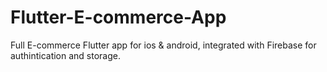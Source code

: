 # Flutter-E-commerce-App
Full E-commerce Flutter app for ios &amp; android, integrated with Firebase for authintication and storage.
